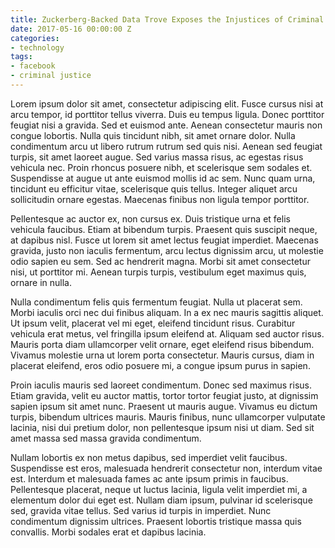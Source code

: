```yaml
---
title: Zuckerberg-Backed Data Trove Exposes the Injustices of Criminal Justice
date: 2017-05-16 00:00:00 Z
categories:
- technology
tags:
- facebook
- criminal justice
---
```


<script async src="//player-backend.cnevids.com/script/video/5924a90eb57ac340fe000025.js"></script>

Lorem ipsum dolor sit amet, consectetur adipiscing elit. Fusce cursus nisi at arcu tempor, id porttitor tellus viverra. Duis eu tempus ligula. Donec porttitor feugiat nisi a gravida. Sed et euismod ante. Aenean consectetur mauris non congue lobortis. Nulla quis tincidunt nibh, sit amet ornare dolor. Nulla condimentum arcu ut libero rutrum rutrum sed quis nisi. Aenean sed feugiat turpis, sit amet laoreet augue. Sed varius massa risus, ac egestas risus vehicula nec. Proin rhoncus posuere nibh, et scelerisque sem sodales et. Suspendisse at augue ut ante euismod mollis id ac sem. Nunc quam urna, tincidunt eu efficitur vitae, scelerisque quis tellus. Integer aliquet arcu sollicitudin ornare egestas. Maecenas finibus non ligula tempor porttitor.

Pellentesque ac auctor ex, non cursus ex. Duis tristique urna et felis vehicula faucibus. Etiam at bibendum turpis. Praesent quis suscipit neque, at dapibus nisl. Fusce ut lorem sit amet lectus feugiat imperdiet. Maecenas gravida, justo non iaculis fermentum, arcu lectus dignissim arcu, ut molestie odio sapien eu sem. Sed ac hendrerit magna. Morbi sit amet consectetur nisi, ut porttitor mi. Aenean turpis turpis, vestibulum eget maximus quis, ornare in nulla.

Nulla condimentum felis quis fermentum feugiat. Nulla ut placerat sem. Morbi iaculis orci nec dui finibus aliquam. In a ex nec mauris sagittis aliquet. Ut ipsum velit, placerat vel mi eget, eleifend tincidunt risus. Curabitur vehicula erat metus, vel fringilla ipsum eleifend at. Aliquam sed auctor risus. Mauris porta diam ullamcorper velit ornare, eget eleifend risus bibendum. Vivamus molestie urna ut lorem porta consectetur. Mauris cursus, diam in placerat eleifend, eros odio posuere mi, a congue ipsum purus in sapien.

Proin iaculis mauris sed laoreet condimentum. Donec sed maximus risus. Etiam gravida, velit eu auctor mattis, tortor tortor feugiat justo, at dignissim sapien ipsum sit amet nunc. Praesent ut mauris augue. Vivamus eu dictum turpis, bibendum ultrices mauris. Mauris finibus, nunc ullamcorper vulputate lacinia, nisi dui pretium dolor, non pellentesque ipsum nisi ut diam. Sed sit amet massa sed massa gravida condimentum.

Nullam lobortis ex non metus dapibus, sed imperdiet velit faucibus. Suspendisse est eros, malesuada hendrerit consectetur non, interdum vitae est. Interdum et malesuada fames ac ante ipsum primis in faucibus. Pellentesque placerat, neque ut luctus lacinia, ligula velit imperdiet mi, a elementum dolor dui eget est. Nullam diam ipsum, pulvinar id scelerisque sed, gravida vitae tellus. Sed varius id turpis in imperdiet. Nunc condimentum dignissim ultrices. Praesent lobortis tristique massa quis convallis. Morbi sodales erat et dapibus lacinia.
